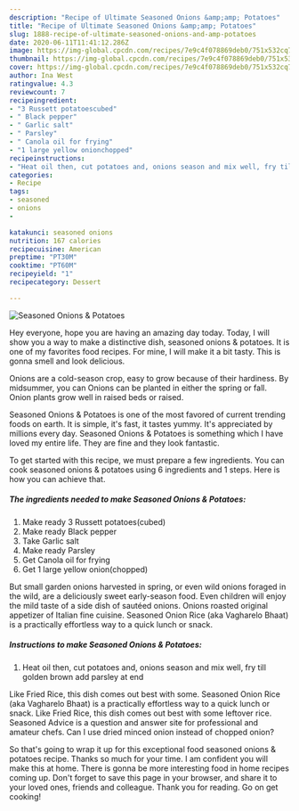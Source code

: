 ```yaml
---
description: "Recipe of Ultimate Seasoned Onions &amp;amp; Potatoes"
title: "Recipe of Ultimate Seasoned Onions &amp;amp; Potatoes"
slug: 1888-recipe-of-ultimate-seasoned-onions-and-amp-potatoes
date: 2020-06-11T11:41:12.286Z
image: https://img-global.cpcdn.com/recipes/7e9c4f078869deb0/751x532cq70/seasoned-onions-potatoes-recipe-main-photo.jpg
thumbnail: https://img-global.cpcdn.com/recipes/7e9c4f078869deb0/751x532cq70/seasoned-onions-potatoes-recipe-main-photo.jpg
cover: https://img-global.cpcdn.com/recipes/7e9c4f078869deb0/751x532cq70/seasoned-onions-potatoes-recipe-main-photo.jpg
author: Ina West
ratingvalue: 4.3
reviewcount: 7
recipeingredient:
- "3 Russett potatoescubed"
- " Black pepper"
- " Garlic salt"
- " Parsley"
- " Canola oil for frying"
- "1 large yellow onionchopped"
recipeinstructions:
- "Heat oil then, cut potatoes and, onions season and mix well, fry till golden brown add parsley at end"
categories:
- Recipe
tags:
- seasoned
- onions
- 

katakunci: seasoned onions  
nutrition: 167 calories
recipecuisine: American
preptime: "PT30M"
cooktime: "PT60M"
recipeyield: "1"
recipecategory: Dessert

---
```



![Seasoned Onions &amp; Potatoes](https://img-global.cpcdn.com/recipes/7e9c4f078869deb0/751x532cq70/seasoned-onions-potatoes-recipe-main-photo.jpg)

Hey everyone, hope you are having an amazing day today. Today, I will show you a way to make a distinctive dish, seasoned onions &amp; potatoes. It is one of my favorites food recipes. For mine, I will make it a bit tasty. This is gonna smell and look delicious.

Onions are a cold-season crop, easy to grow because of their hardiness. By midsummer, you can Onions can be planted in either the spring or fall. Onion plants grow well in raised beds or raised.

Seasoned Onions &amp; Potatoes is one of the most favored of current trending foods on earth. It is simple, it's fast, it tastes yummy. It's appreciated by millions every day. Seasoned Onions &amp; Potatoes is something which I have loved my entire life. They are fine and they look fantastic.


To get started with this recipe, we must prepare a few ingredients. You can cook seasoned onions &amp; potatoes using 6 ingredients and 1 steps. Here is how you can achieve that.

<!--inarticleads1-->

##### The ingredients needed to make Seasoned Onions &amp; Potatoes:

1. Make ready 3 Russett potatoes(cubed)
1. Make ready  Black pepper
1. Take  Garlic salt
1. Make ready  Parsley
1. Get  Canola oil for frying
1. Get 1 large yellow onion(chopped)


But small garden onions harvested in spring, or even wild onions foraged in the wild, are a deliciously sweet early-season food. Even children will enjoy the mild taste of a side dish of sautéed onions. Onions roasted original appetizer of Italian fine cuisine. Seasoned Onion Rice (aka Vagharelo Bhaat) is a practically effortless way to a quick lunch or snack. 

<!--inarticleads2-->

##### Instructions to make Seasoned Onions &amp; Potatoes:

1. Heat oil then, cut potatoes and, onions season and mix well, fry till golden brown add parsley at end


Like Fried Rice, this dish comes out best with some. Seasoned Onion Rice (aka Vagharelo Bhaat) is a practically effortless way to a quick lunch or snack. Like Fried Rice, this dish comes out best with some leftover rice. Seasoned Advice is a question and answer site for professional and amateur chefs. Can I use dried minced onion instead of chopped onion? 

So that's going to wrap it up for this exceptional food seasoned onions &amp; potatoes recipe. Thanks so much for your time. I am confident you will make this at home. There is gonna be more interesting food in home recipes coming up. Don't forget to save this page in your browser, and share it to your loved ones, friends and colleague. Thank you for reading. Go on get cooking!
